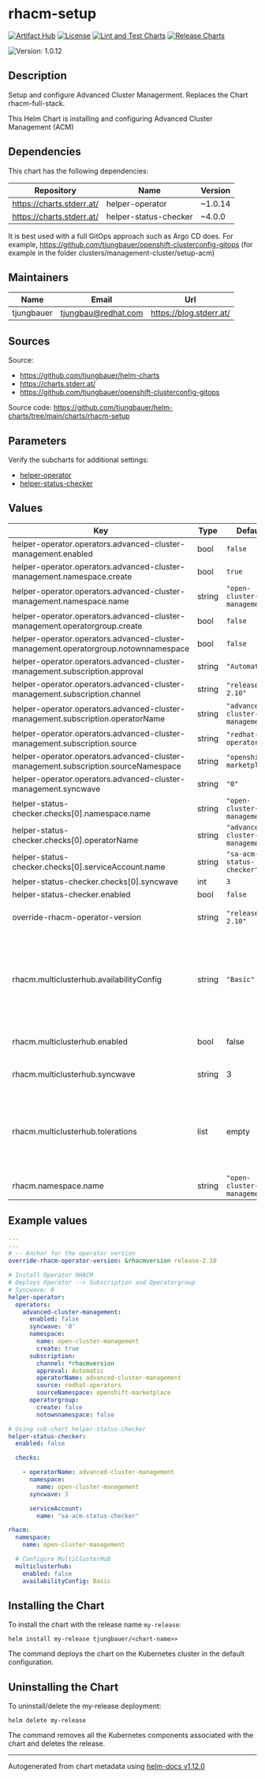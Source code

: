 

# rhacm-setup

  [![Artifact Hub](https://img.shields.io/endpoint?url=https://artifacthub.io/badge/repository/openshift-bootstraps)](https://artifacthub.io/packages/search?repo=openshift-bootstraps)
  [![License](https://img.shields.io/badge/License-Apache_2.0-blue.svg)](https://opensource.org/licenses/Apache-2.0)
  [![Lint and Test Charts](https://github.com/tjungbauer/helm-charts/actions/workflows/lint_and_test_charts.yml/badge.svg)](https://github.com/tjungbauer/helm-charts/actions/workflows/lint_and_test_charts.yml)
  [![Release Charts](https://github.com/tjungbauer/helm-charts/actions/workflows/release.yml/badge.svg)](https://github.com/tjungbauer/helm-charts/actions/workflows/release.yml)

  ![Version: 1.0.12](https://img.shields.io/badge/Version-1.0.12-informational?style=flat-square)

 

  ## Description

  Setup and configure Advanced Cluster Managerment. Replaces the Chart rhacm-full-stack.

This Helm Chart is installing and configuring Advanced Cluster Management (ACM)

## Dependencies

This chart has the following dependencies:

| Repository | Name | Version |
|------------|------|---------|
| https://charts.stderr.at/ | helper-operator | ~1.0.14 |
| https://charts.stderr.at/ | helper-status-checker | ~4.0.0 |

It is best used with a full GitOps approach such as Argo CD does. For example, https://github.com/tjungbauer/openshift-clusterconfig-gitops (for example in the folder clusters/management-cluster/setup-acm)

## Maintainers

| Name | Email | Url |
| ---- | ------ | --- |
| tjungbauer | <tjungbau@redhat.com> | <https://blog.stderr.at/> |

## Sources
Source:
* <https://github.com/tjungbauer/helm-charts>
* <https://charts.stderr.at/>
* <https://github.com/tjungbauer/openshift-clusterconfig-gitops>

Source code: https://github.com/tjungbauer/helm-charts/tree/main/charts/rhacm-setup

## Parameters

Verify the subcharts for additional settings:

* [helper-operator](https://github.com/tjungbauer/helm-charts/tree/main/charts/helper-operator)
* [helper-status-checker](https://github.com/tjungbauer/helm-charts/tree/main/charts/helper-operator)

## Values

| Key | Type | Default | Description |
|-----|------|---------|-------------|
| helper-operator.operators.advanced-cluster-management.enabled | bool | `false` |  |
| helper-operator.operators.advanced-cluster-management.namespace.create | bool | `true` |  |
| helper-operator.operators.advanced-cluster-management.namespace.name | string | `"open-cluster-management"` |  |
| helper-operator.operators.advanced-cluster-management.operatorgroup.create | bool | `false` |  |
| helper-operator.operators.advanced-cluster-management.operatorgroup.notownnamespace | bool | `false` |  |
| helper-operator.operators.advanced-cluster-management.subscription.approval | string | `"Automatic"` |  |
| helper-operator.operators.advanced-cluster-management.subscription.channel | string | `"release-2.10"` |  |
| helper-operator.operators.advanced-cluster-management.subscription.operatorName | string | `"advanced-cluster-management"` |  |
| helper-operator.operators.advanced-cluster-management.subscription.source | string | `"redhat-operators"` |  |
| helper-operator.operators.advanced-cluster-management.subscription.sourceNamespace | string | `"openshift-marketplace"` |  |
| helper-operator.operators.advanced-cluster-management.syncwave | string | `"0"` |  |
| helper-status-checker.checks[0].namespace.name | string | `"open-cluster-management"` |  |
| helper-status-checker.checks[0].operatorName | string | `"advanced-cluster-management"` |  |
| helper-status-checker.checks[0].serviceAccount.name | string | `"sa-acm-status-checker"` |  |
| helper-status-checker.checks[0].syncwave | int | `3` |  |
| helper-status-checker.enabled | bool | `false` |  |
| override-rhacm-operator-version | string | `"release-2.10"` | Anchor for the operator version |
| rhacm.multiclusterhub.availabilityConfig | string | `"Basic"` | Specifies deployment replication for improved availability. Options are: Basic and High @efault: -- Basic |
| rhacm.multiclusterhub.enabled | bool | false | Enable MultiClusterHub object |
| rhacm.multiclusterhub.syncwave | string | 3 | Syncwave for the MultiClusterHub |
| rhacm.multiclusterhub.tolerations | list | empty | If you want this component to only run on specific nodes, you can configure tolerations of tainted nodes. |
| rhacm.namespace.name | string | `"open-cluster-management"` |  |

## Example values

```yaml
---
---
# -- Anchor for the operator version
override-rhacm-operator-version: &rhacmversion release-2.10

# Install Operator RHACM
# Deploys Operator --> Subscription and Operatorgroup
# Syncwave: 0
helper-operator:
  operators:
    advanced-cluster-management:
      enabled: false
      syncwave: '0'
      namespace:
        name: open-cluster-management
        create: true
      subscription:
        channel: *rhacmversion
        approval: Automatic
        operatorName: advanced-cluster-management
        source: redhat-operators
        sourceNamespace: openshift-marketplace
      operatorgroup:
        create: false
        notownnamespace: false

# Using sub-chart helper-status-checker
helper-status-checker:
  enabled: false

  checks:

    - operatorName: advanced-cluster-management
      namespace:
        name: open-cluster-management
      syncwave: 3

      serviceAccount:
        name: "sa-acm-status-checker"

rhacm:
  namespace:
    name: open-cluster-management

  # Configure MultiClusterHub
  multiclusterhub:
    enabled: false
    availabilityConfig: Basic
```

## Installing the Chart

To install the chart with the release name `my-release`:

```console
helm install my-release tjungbauer/<chart-name>>
```

The command deploys the chart on the Kubernetes cluster in the default configuration.

## Uninstalling the Chart

To uninstall/delete the my-release deployment:

```console
helm delete my-release
```

The command removes all the Kubernetes components associated with the chart and deletes the release.

----------------------------------------------
Autogenerated from chart metadata using [helm-docs v1.12.0](https://github.com/norwoodj/helm-docs/releases/v1.12.0)
